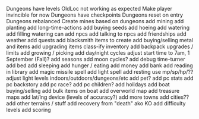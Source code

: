 Dungeons have levels
  OldLoc not working as expected
Make player invincible for now
Dungeons have checkpoints
Dungeons reset on entry
Dungeons rebalanced
Create mines based on dungeons
add mining
add planting
add long-time-actions
add buying seeds
add hoeing
add watering
add filling watering can
add npcs
add talking to npcs
add friendships
add weather
add quests
add blacksmith items to create
add buying/selling metal and items
add upgrading items
class-ify inventory
add backpack upgrades / limits
add growing / picking
add day/night cycles
adjust start time to 7am, 1 September (Fall)?
add seasons
add moon cycles?
add debug time-turner
add bed
add sleeping
add hunger / eating
add money
add bank
add reading in library
add magic missile spell
add light spell
add resting
use mp/sp/hp/?? 
adjust light levels indoors/outdoors/dungeons/etc
add pet?
add pc stats
add pc backstory
add pc race?
add pc children?
add holidays
add boat buying/selling
add bulk items on boat
add overworld map
add treasure maps
add lat/lng device (levels of accuracy?)
add more towns
add cities??
add other terrains / stuff
add recovery from "death" ako KO
add difficulty levels
add scoring